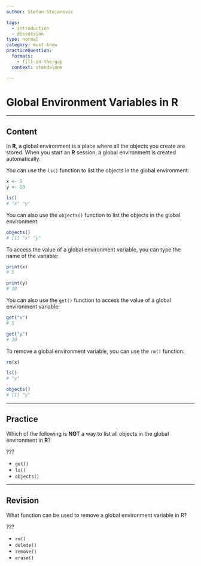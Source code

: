 ```yaml
---
author: Stefan-Stojanovic

tags:
  - introduction
  - discussion
type: normal
category: must-know
practiceQuestion:
  formats:
    - fill-in-the-gap
  context: standalone

---
```


# Global Environment Variables in R

---

## Content

In **R**, a global environment is a place where all the objects you create are stored. When you start an **R** session, a global environment is created automatically.

You can use the `ls()` function to list the objects in the global environment:
```r
x <- 5
y <- 10

ls()
# "x" "y"
```

You can also use the `objects()` function to list the objects in the global environment:

```r
objects()
# [1] "x" "y"
```

To access the value of a global environment variable, you can type the name of the variable:

```r
print(x)
# 5

print(y)
# 10
```

You can also use the `get()` function to access the value of a global environment variable:
```r
get("x")
# 5

get("y")
# 10
```

To remove a global environment variable, you can use the `rm()` function:
```r
rm(x)

ls()
# "y"

objects()
# [1] "y"
```

---
## Practice

Which of the following is **NOT** a way to list all objects in the global environment in **R**?

???

- `get()`
- `ls()`
- `objects()`


---
## Revision

What function can be used to remove a global environment variable in R?

???

- `rm()`
- `delete()`
- `remove()`
- `erase()`